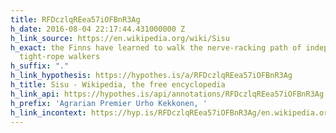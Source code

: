 ```yaml
---
title: RFDczlqREea57iOFBnR3Ag
h_date: 2016-08-04 22:17:44.431000000 Z
h_link_source: https://en.wikipedia.org/wiki/Sisu
h_exact: the Finns have learned to walk the nerve-racking path of independence like
  tight-rope walkers
h_suffix: "."
h_link_hypothesis: https://hypothes.is/a/RFDczlqREea57iOFBnR3Ag
h_title: Sisu - Wikipedia, the free encyclopedia
h_link_api: https://hypothes.is/api/annotations/RFDczlqREea57iOFBnR3Ag
h_prefix: 'Agrarian Premier Urho Kekkonen, '
h_link_incontext: https://hyp.is/RFDczlqREea57iOFBnR3Ag/en.wikipedia.org/wiki/Sisu
---
```


